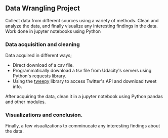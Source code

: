 ## Data Wrangling Project

Collect data from different sources using a variety of methods. Clean and analyze the data, and finally visualize any 
interesting findings in the data. Work done in jupyter notebooks using Python

### Data acquisition and cleaning

Data acquired in different ways; 
* Direct download of a csv file.
* Programmatically download a tsv file from Udacity's servers using Python's requests library.
* Using the [tweepy](http://tweepy.readthedocs.io/en/v3.5.0/) library to access Twitter's API and download tweet info.

After acquiring the data, clean it in a jupyter notebook using Python pandas and other modules.

### Visualizations and conclusion.

Finally, a few visualizations to comminucate any interesting findings about the data. 

